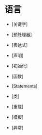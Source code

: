 # 语言

- [关键字]

- [预处理器]

- [表达式]

- [声明]

- [初始化]

- [函数]

- [Statements]

- [类]

- [重载]

- [模板]

- [异常]